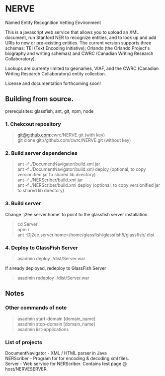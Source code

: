 # NERVE
Named Entity Recognition Vetting Environment

This is a javascript web service that allows you to upload an XML document, run Stanford NER to recognize entities, and to look up and add URIs to new or pre-existing entities. The current version supports three schemas: TEI (Text Encoding Initiative); Orlando (the Orlando Project's biography and writing schemas) and CWRC (Canadian Writing Research Collaboratory).

Lookups are currenty limited to geonames, VIAF, and the CWRC (Canadian Writing Research Collaboratory) entity collection.

License and documentation forthcoming soon!

## Building from source.
prerequisites: glassfish, ant, git, npm, node<br>

### 1. Chekcout repository
> git@github.com:cwrc/NERVE.git (with key)<br>
> git clone git://github.com/cwrc/NERVE.git (without key)<br>

### 2. Build server dependencies
> ant -f ./DocumentNavigator/build.xml jar<br>
> ant -f ./DocumentNavigator/build.xml deploy (optional, to copy versionified jar to shared lib directory)<br>
> ant -f ./NERScriber/build.xml jar<br>
> ant -f ./NERScriber/build.xml deploy (optional, to copy versionified jar to shared lib directory)<br>

### 3. Build server
Change 'j2ee.server.home' to point to the glassfish server installation.<br>
> cd Server<br>
> npm i<br>
> ant -Dj2ee.server.home=/home/glassfish/glassfish5/glassfish/ dist<br>

### 4. Deploy to GlassFish Server
> asadmin deploy ./dist/Server.war<br>

If already deployed, redeploy to GlassFish Server<br>
> asadmin redeploy ./dist/Server.war<br>

## Notes
### Other commands of note
> asadmin start-domain [domain_name]<br>
> asadmin stop-domain [domain_name]<br>
> asadmin list-applications<br>

### List of projects
DocumentNavigator - XML / HTML parser in Java<br>
NERScriber - Program for for encoding & decoding xml files.<br>
Server - Web service for NERScriber.  Contains test page @ host/NERVESERVER.<br>
